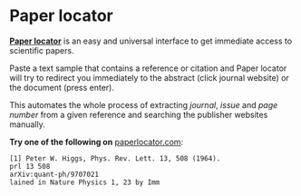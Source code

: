 Paper locator
=============

[__Paper locator__](http://paperlocator.com) is an easy and universal interface to get immediate access to scientific papers.

Paste a text sample that contains a reference or citation and Paper locator will try to redirect you immediately to the abstract (click journal website) or the document (press enter).

This automates the whole process of extracting *journal*, *issue* and *page number* from a given reference and searching the publisher websites manually.

__Try one of the following on__ [paperlocator.com](http://paperlocator.com):
```
[1] Peter W. Higgs, Phys. Rev. Lett. 13, 508 (1964).
prl 13 508
arXiv:quant-ph/9707021
lained in Nature Physics 1, 23 by Imm
```
